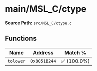 # main/MSL_C/ctype

**Source Path:** `src/MSL_C/ctype.c`

## Functions

| Name | Address | Match % |
|------|---------|---------|
| `tolower` | `0x8051B244` | :white_check_mark: (100.0%) |